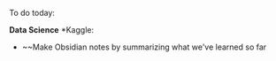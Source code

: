 To do today:

**Data Science**
*Kaggle:
* ~~Make Obsidian notes by summarizing what we've learned so far